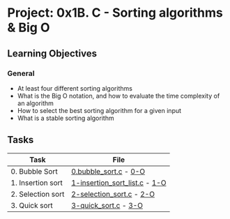 # Project: 0x1B. C - Sorting algorithms & Big O

<h2>Learning Objectives</h2>

<h3>General</h3>

<ul>
<li>At least four different sorting algorithms</li>
<li>What is the Big O notation, and how to evaluate the time complexity of an algorithm</li>
<li>How to select the best sorting algorithm for a given input</li>
<li>What is a stable sorting algorithm</li>
</ul>

<h2>Tasks</h2>

| Task | File |
| ---- | ---- |
| 0. Bubble Sort | [0.bubble_sort.c](./0-bubble_sort.c) - [0-O](./0-O) |
| 1. Insertion sort | [1-insertion_sort_list.c](./1-insertion_sort_list.c) - [1-O](./1-O) |
| 2. Selection sort | [2-selection_sort.c](./2-selection_sort.c) - [2-O](./2-O) |
| 3. Quick sort | [3-quick_sort.c](./3-quick_sort.c) - [3-O](./3-O) |
